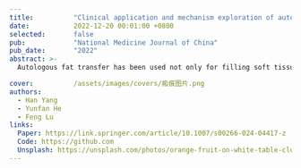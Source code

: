 ```yaml
---
title:          "Clinical application and mechanism exploration of autologous fat grafting in hypertrophic scar treatment"
date:           2022-12-20 00:01:00 +0800
selected:       false
pub:            "National Medicine Journal of China"
pub_date:       "2022"
abstract: >-
  Autologous fat transfer has been used not only for filling soft tissue defects, but has also shown great potential for inhibiting fibrosis and promoting scar tissue remodeling in recent years. In this paper, we focus on the treatment of hypertrophic scars (HTSs) and review the possible mechanisms and clinical applications of adipose tissue and its derivatives for the treatment of HTSs, aiming to further develop the application of adipose transplantation and adipose stem cells, and provide more new strategies for the comprehensive treatment of HTSs.

cover:          /assets/images/covers/瘢痕图片.png
authors:
  - Han Yang
  - Yunfan He
  - Feng Lu
links:
  Paper: https://link.springer.com/article/10.1007/s00266-024-04417-z
  Code: https://github.com
  Unsplash: https://unsplash.com/photos/orange-fruit-on-white-table-cloth-ISX_imp8t1o
---
```

